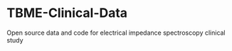 # TBME-Clinical-Data
Open source data and code for electrical impedance spectroscopy clinical study 
